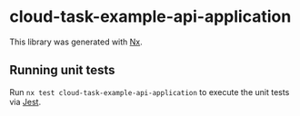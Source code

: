 # cloud-task-example-api-application

This library was generated with [Nx](https://nx.dev).

## Running unit tests

Run `nx test cloud-task-example-api-application` to execute the unit tests via [Jest](https://jestjs.io).
